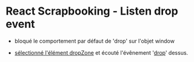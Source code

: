 # React Scrapbooking - Listen drop event

* bloqué le comportement par défaut de 'drop' sur l'objet window

* [sélectionné l'élément dropZone](https://reactjs.org/docs/refs-and-the-dom.html) et écouté l'évênement '[drop](https://developer.mozilla.org/fr/docs/Web/Events/drop)' dessus.